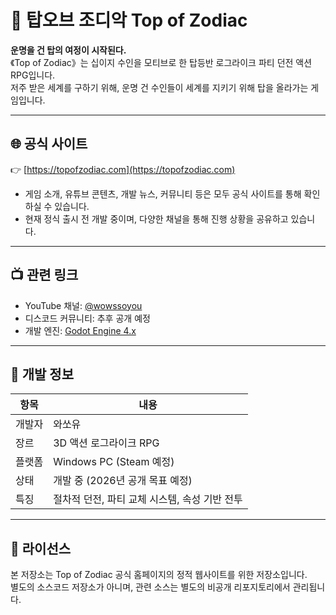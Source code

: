# 🗼 탑오브 조디악 Top of Zodiac

**운명을 건 탑의 여정이 시작된다.**  
《Top of Zodiac》는 십이지 수인을 모티브로 한 탑등반 로그라이크 파티 던전 액션 RPG입니다.  
저주 받은 세계를 구하기 위해, 운명 건 수인들이 세계를 지키기 위해 탑을 올라가는 게임입니다.

---

## 🌐 공식 사이트

👉 [https://topofzodiac.com](https://topofzodiac.com)

- 게임 소개, 유튜브 콘텐츠, 개발 뉴스, 커뮤니티 등은 모두 공식 사이트를 통해 확인하실 수 있습니다.
- 현재 정식 출시 전 개발 중이며, 다양한 채널을 통해 진행 상황을 공유하고 있습니다.

---

## 📺 관련 링크

- YouTube 채널: [@wowssoyou](https://youtube.com/@wowssoyou)
- 디스코드 커뮤니티: 추후 공개 예정
- 개발 엔진: [Godot Engine 4.x](https://godotengine.org)

---

## 📌 개발 정보

| 항목        | 내용                         |
|-------------|------------------------------|
| 개발자      | 와쏘유                       |
| 장르        | 3D 액션 로그라이크 RPG       |
| 플랫폼      | Windows PC (Steam 예정)      |
| 상태        | 개발 중 (2026년 공개 목표 예정)    |
| 특징        | 절차적 던전, 파티 교체 시스템, 속성 기반 전투 |

---

## 📝 라이선스

본 저장소는 Top of Zodiac 공식 홈페이지의 정적 웹사이트를 위한 저장소입니다.  
별도의 소스코드 저장소가 아니며, 관련 소스는 별도의 비공개 리포지토리에서 관리됩니다.
